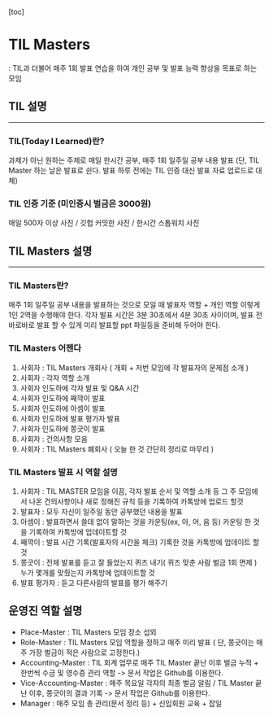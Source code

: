 [toc]
# TIL Masters 
: TIL과 더불어 매주 1회 발표 연습을 하여 개인 공부 및 발표 능력 향상을 목표로 하는 모임

## TIL 설명
---

### TIL(Today I Learned)란?
과제가 아닌 원하는 주제로 매일 한시간 공부, 매주 1회 일주일 공부 내용 발표
(단, TIL Master 하는 날은 발표로 쉰다. 발표 하루 전에는 TIL 인증 대신 발표 자료 업로드로 대체)

### TIL 인증 기준 (미인증시 벌금은 3000원)
매일 500자 이상 사진 / 깃헙 커밋한 사진 / 한시간 스톱워치 사진

## TIL Masters 설명
---

### TIL Masters란?
매주 1회 일주일 공부 내용을 발표하는 것으로 모일 때 발표자 역할 + 개인 역할
이렇게 1인 2역을 수행해야 한다. 각자 발표 시간은 3분 30초에서 4분 30초 사이이며,
발표 전 바로바로 발표 할 수 있게 미리 발표할 ppt 파일등을 준비해 두어야 한다.

### TIL Masters 어젠다
1. 사회자 : TIL Masters 개회사 
	( 개회 + 저번 모임에 각 발표자의 문제점 소개 )
2. 사회자 : 각자 역할 소개
3. 사회자 인도하에 각자 발표 및 Q&A 시간
4. 사회자 인도하에 째깍이 발표
5. 사회자 인도하에 아셈이 발표
6. 사회자 인도하에 발표 평가자 발표
7. 사회자 인도하에 쫑긋이 발표
8. 사회자 : 건의사항 모음
9. 사회자 : TIL Masters 폐회사
	( 오늘 한 것 간단히 정리로 마무리 )

### TIL Masters 발표 시 역할 설명
1. 사회자 : TIL MASTER 모임을 이끔, 각자 발표 순서 및 역할 소개 등 그 주 모임에서 나온 건의사항이나 새로 정해진 규칙 등을 기록하여 카톡방에 업로드 할것
2. 발표자 : 모두 자신이 일주일 동안 공부했던 내용을 발표
3. 아셈이 : 발표하면서 쓸데 없이 말하는 것을 카운팅(ex, 아, 어, 음 등)
	카운팅 한 것을 기록하여 카톡방에 업데이트할 것
4. 째깍이 : 발표 시간 기록(발표자의 시간을 체크)
	기록한 것을 카톡방에 업데이트 할 것
5. 쫑긋이 : 전체 발표를 듣고 잘 들었는지 퀴즈 내기( 퀴즈 맞춘 사람 벌금 1회 면제 )
	누가 몇개를 맞췄는지 카톡방에 업데이트할 것
6. 발표 평가자 : 듣고 다른사람의 발표를 평가 해주기

## 운영진 역할 설명
- Place-Master : TIL Masters 모임 장소 섭외
- Role-Master : TIL Masters 모임 역할을 정하고 매주 미리 발표
				( 단, 쫑긋이는 매 주 가장 벌금이 적은 사람으로 고정한다.)
- Accounting-Master	: TIL 회계 업무로 매주 TIL Master 끝난 이후 벌금 누적 + 한번씩 수금 및 영수증 관리 역할 -> 문서 작업은 Github를 이용한다.
- Vice-Accounting-Master : 매주 목요일 각자의 최종 벌금 알림 / TIL Master 끝난 이후, 쫑긋이의 결과 기록 -> 문서 작업은 Github를 이용한다.
- Manager : 매주 모임 총 관리(문서 정리 등) + 신입회원 교육 + 잡일